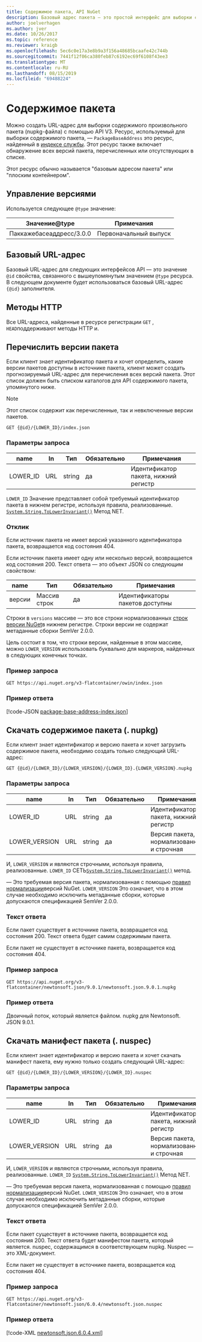 ```yaml
---
title: Содержимое пакета, API NuGet
description: Базовый адрес пакета — это простой интерфейс для выборки самого пакета.
author: joelverhagen
ms.author: jver
ms.date: 10/26/2017
ms.topic: reference
ms.reviewer: kraigb
ms.openlocfilehash: 5ec6c0e17a3e8b9a3f156a48685bcaafe42c744b
ms.sourcegitcommit: 7441f12f06ca380feb87c6192ec69f6108f43ee3
ms.translationtype: MT
ms.contentlocale: ru-RU
ms.lasthandoff: 08/15/2019
ms.locfileid: "69488224"
---
```

# <a name="package-content"></a>Содержимое пакета

Можно создать URL-адрес для выборки содержимого произвольного пакета (nupkg-файла) с помощью API V3. Ресурс, используемый для выборки содержимого пакета, — `PackageBaseAddress` это ресурс, найденный в [индексе службы](service-index.md). Этот ресурс также включает обнаружение всех версий пакета, перечисленных или отсутствующих в списке.

Этот ресурс обычно называется "базовым адресом пакета" или "плоским контейнером".

## <a name="versioning"></a>Управление версиями

Используется следующее `@type` значение:

Значение@type              | Примечания
------------------------ | -----
Паккажебасеаддресс/3.0.0 | Первоначальный выпуск

## <a name="base-url"></a>Базовый URL-адрес

Базовый URL-адрес для следующих интерфейсов API — это значение `@id` свойства, связанного с вышеупомянутым значением `@type` ресурса. В следующем документе будет использоваться базовый URL-адрес `{@id}` заполнителя.

## <a name="http-methods"></a>Методы HTTP

Все URL-адреса, найденные в ресурсе регистрации `GET` , `HEAD`поддерживают методы HTTP и.

## <a name="enumerate-package-versions"></a>Перечислить версии пакета

Если клиент знает идентификатор пакета и хочет определить, какие версии пакетов доступны в источнике пакета, клиент может создать прогнозируемый URL-адрес для перечисления всех версий пакета. Этот список должен быть списком каталогов для API содержимого пакета, упомянутого ниже.

> [!Note]
> Этот список содержит как перечисленные, так и невключенные версии пакетов.

    GET {@id}/{LOWER_ID}/index.json

### <a name="request-parameters"></a>Параметры запроса

name     | In     | Тип    | Обязательно | Примечания
-------- | ------ | ------- | -------- | -----
LOWER_ID | URL    | string  | да      | Идентификатор пакета, нижний регистр

`LOWER_ID` Значение представляет собой требуемый идентификатор пакета в нижнем регистре, используя правила, реализованные. [`System.String.ToLowerInvariant()`](/dotnet/api/system.string.tolowerinvariant?view=netstandard-2.0#System_String_ToLowerInvariant) Метод NET.

### <a name="response"></a>Отклик

Если источник пакета не имеет версий указанного идентификатора пакета, возвращается код состояния 404.

Если источник пакета имеет одну или несколько версий, возвращается код состояния 200. Текст ответа — это объект JSON со следующим свойством:

name     | Тип             | Обязательно | Примечания
-------- | ---------------- | -------- | -----
версии | Массив строк | да      | Идентификаторы пакетов доступны

Строки в `versions` массиве — это все строки нормализованных [строк версии NuGet](../concepts/package-versioning.md#normalized-version-numbers)в нижнем регистре. Строки версии не содержат метаданные сборки SemVer 2.0.0.

Цель состоит в том, что строки версии, найденные в этом массиве, можно `LOWER_VERSION` использовать буквально для маркеров, найденных в следующих конечных точках.

### <a name="sample-request"></a>Пример запроса

    GET https://api.nuget.org/v3-flatcontainer/owin/index.json

### <a name="sample-response"></a>Пример ответа

[!code-JSON [package-base-address-index.json](./_data/package-base-address-index.json)]

## <a name="download-package-content-nupkg"></a>Скачать содержимое пакета (. nupkg)

Если клиент знает идентификатор и версию пакета и хочет загрузить содержимое пакета, необходимо создать только следующий URL-адрес:

    GET {@id}/{LOWER_ID}/{LOWER_VERSION}/{LOWER_ID}.{LOWER_VERSION}.nupkg

### <a name="request-parameters"></a>Параметры запроса

name          | In     | Тип   | Обязательно | Примечания
------------- | ------ | ------ | -------- | -----
LOWER_ID      | URL    | string | да      | Идентификатор пакета, нижний регистр
LOWER_VERSION | URL    | string | да      | Версия пакета, нормализованная и строчная

И, `LOWER_VERSION` и являются строчными, используя правила, реализованные. `LOWER_ID` СЕТЬ[`System.String.ToLowerInvariant()`](/dotnet/api/system.string.tolowerinvariant?view=netstandard-2.0#System_String_ToLowerInvariant)
метод.

— Это требуемая версия пакета, нормализованная с помощью [правил нормализации](../concepts/package-versioning.md#normalized-version-numbers)версий NuGet. `LOWER_VERSION` Это означает, что в этом случае необходимо исключить метаданные сборки, которые допускаются спецификацией SemVer 2.0.0.

### <a name="response-body"></a>Текст ответа

Если пакет существует в источнике пакета, возвращается код состояния 200. Текст ответа будет самим содержимым пакета.

Если пакет не существует в источнике пакета, возвращается код состояния 404.

### <a name="sample-request"></a>Пример запроса

    GET https://api.nuget.org/v3-flatcontainer/newtonsoft.json/9.0.1/newtonsoft.json.9.0.1.nupkg

### <a name="sample-response"></a>Пример ответа

Двоичный поток, который является файлом. nupkg для Newtonsoft. JSON 9.0.1.

## <a name="download-package-manifest-nuspec"></a>Скачать манифест пакета (. nuspec)

Если клиент знает идентификатор и версию пакета и хочет скачать манифест пакета, ему нужно только создать следующий URL-адрес:

    GET {@id}/{LOWER_ID}/{LOWER_VERSION}/{LOWER_ID}.nuspec

### <a name="request-parameters"></a>Параметры запроса

name          | In     | Тип   | Обязательно | Примечания
------------- | ------ | ------ | -------- | -----
LOWER_ID      | URL    | string | да      | Идентификатор пакета, нижний регистр
LOWER_VERSION | URL    | string | да      | Версия пакета, нормализованная и строчная

И, `LOWER_VERSION` и являются строчными, используя правила, реализованные. `LOWER_ID` [`System.String.ToLowerInvariant()`](/dotnet/api/system.string.tolowerinvariant?view=netstandard-2.0#System_String_ToLowerInvariant) Метод NET.

— Это требуемая версия пакета, нормализованная с помощью [правил нормализации](../concepts/package-versioning.md#normalized-version-numbers)версий NuGet. `LOWER_VERSION` Это означает, что в этом случае необходимо исключить метаданные сборки, которые допускаются спецификацией SemVer 2.0.0.

### <a name="response-body"></a>Текст ответа

Если пакет существует в источнике пакета, возвращается код состояния 200. Текст ответа будет манифестом пакета, который является. nuspec, содержащимся в соответствующем nupkg. Nuspec — это XML-документ.

Если пакет не существует в источнике пакета, возвращается код состояния 404.

### <a name="sample-request"></a>Пример запроса

    GET https://api.nuget.org/v3-flatcontainer/newtonsoft.json/6.0.4/newtonsoft.json.nuspec

### <a name="sample-response"></a>Пример ответа

[!code-XML [newtonsoft.json.6.0.4.xml](./_data/newtonsoft.json.6.0.4.xml)]
